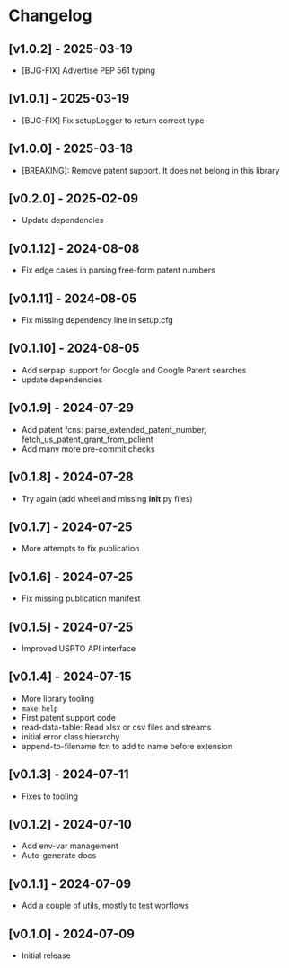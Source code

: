 # Changelog

## [v1.0.2] - 2025-03-19

- [BUG-FIX] Advertise PEP 561 typing

## [v1.0.1] - 2025-03-19

- [BUG-FIX] Fix setupLogger to return correct type

## [v1.0.0] - 2025-03-18

- [BREAKING]: Remove patent support. It does not belong in this library

## [v0.2.0] - 2025-02-09

- Update dependencies

## [v0.1.12] - 2024-08-08

- Fix edge cases in parsing free-form patent numbers

## [v0.1.11] - 2024-08-05

- Fix missing dependency line in setup.cfg

## [v0.1.10] - 2024-08-05

- Add serpapi support for Google and Google Patent searches
- update dependencies

## [v0.1.9] - 2024-07-29

- Add patent fcns: parse_extended_patent_number, fetch_us_patent_grant_from_pclient
- Add many more pre-commit checks

## [v0.1.8] - 2024-07-28

- Try again (add wheel and missing __init__.py files)

## [v0.1.7] - 2024-07-25

- More attempts to fix publication

## [v0.1.6] - 2024-07-25

- Fix missing publication manifest

## [v0.1.5] - 2024-07-25

- Improved USPTO API interface

## [v0.1.4] - 2024-07-15

- More library tooling
- `make help`
- First patent support code
- read-data-table: Read xlsx or csv files and streams
- initial error class hierarchy
- append-to-filename fcn to add to name before extension

## [v0.1.3] - 2024-07-11

- Fixes to tooling

## [v0.1.2] - 2024-07-10

- Add env-var management
- Auto-generate docs

## [v0.1.1] - 2024-07-09

- Add a couple of utils, mostly to test worflows

## [v0.1.0] - 2024-07-09

- Initial release
